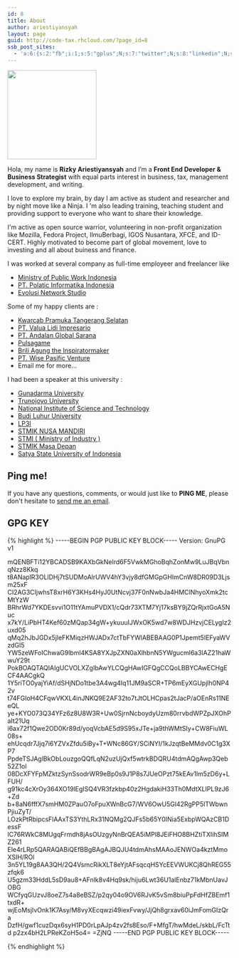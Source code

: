 ```yaml
---
id: 8
title: About
author: ariestiyansyah
layout: page
guid: http://code-tax.rhcloud.com/?page_id=8
ssb_post_sites:
  - 'a:6:{s:2:"fb";i:1;s:5:"gplus";N;s:7:"twitter";N;s:8:"linkedin";N;s:9:"pineterst";N;s:6:"reddit";N;}'
---
```


  <img alt="" src="http://en.gravatar.com/userimage/24637430/bd861150ece04c59dff2ca785562b354?size=200" width="200" height="200" />

Hola, my name is __Rizky Ariestiyansyah__ and I’m a __Front End Developer & Business Strategist__ with equal parts interest in business, tax, management development, and writing.

I love to explore my brain, by day I am active as student and researcher and by night move like a Ninja. I 'm also leading training, teaching student and providing support to everyone who want to share their knowledge.

I'm active as open source warrior, volunteering in non-profit organization like Mozilla, Fedora Project, IlmuBerbagi, IGOS Nusantara, XFCE, and ID-CERT. Highly motivated to become part of global movement, love to investing and all about buiness and finance.

I was worked at several company as full-time employeer and freelancer like
 
- [Ministry of Public Work Indonesia](http://litbang.pu.go.id/)
- [PT. Polatic Informatika Indonesia](http://polatic.co.id)
- [Evolusi Network Studio](http://evonestudio.com)

Some of my happy clients are :

- [Kwarcab Pramuka Tangerang Selatan](pramukatangsel.or.id)
- [PT. Valua Lidi Impresario](http://valuatraining.com) 
- [PT. Andalan Global Sarana](http://www.properti1001.com)
- [Pulsagame](http://pulsagame.com)
- [Brili Agung the Inspiratormaker](http://briliagung.com)
- [PT. Wise Pasific Venture](https://www.linkedin.com/company/8995616?goback=.anb_3942786_*2_*1_*1_*1_*1_*1&trk=prof-exp-company-name) 
- Email me for more...

I had been a speaker at this university :

- [Gunadarma University ](http://gunadarma.ac.id) 
- [Trunojoyo University](http://trunojoyo.ac.id) 
- [National Institute of Science and Technology](http://www.istn.ac.id/) 
- [Budi Luhur University](budiluhur.ac.id) 
- [LP3I](http://lp3i.ac.id) 
- [STMIK NUSA MANDIRI](nusamandiri.ac.id) 
- [STMI ( Ministry of Industry )](http://stmi.ac.id) 
- [STMIK Masa Depan](http://masadepan.ac.id/) 
- [Satya State University of Indonesia](http://usni.ac.id) 

## Ping me!

If you have any questions, comments, or would just like to __PING ME__, please don't hesitate to  [send me an email](mailto:ariestiyansyah.rizky@gmail.com). 

## GPG KEY

{% highlight  %}
-----BEGIN PGP PUBLIC KEY BLOCK-----
Version: GnuPG v1

mQENBFTi12YBCADSB9KAXbGkNelrd6F5VwkMGhoBqhZonMw9LuJBqVbnqNzz8Kkq
t8ANaplR3OLlDHj7tSUDMoAlrUWV4hY3vjy8dfGMGpGHImCnW8DR09D3Ljsm25xF
CI2AG3CIjwhsT8xrH6Y3KHs4HyJ0UtNcvj37F0nNwbJa4HMClNhyoXmk2tcMtYzW
BRhrWd7YKDEsvvi1O11tYAmuPVDX1/cQdr73XTM7Yj17ksBY9jZQrRjxtGoA5Nuc
x7kY/LiPbHT4Kef60zMQap34gW+ykuuuIJWxOK5wd7w8WDJHzvjCELygIz2uxd05
qMq2hJbJGDx5jleFKMiqzHWJADx7ctTbFYWlABEBAAG0P1Jpemt5IEFyaWVzdGl5
YW5zeWFoIChwaG9lbml4KSA8YXJpZXN0aXlhbnN5YWgucml6a3lAZ21haWwuY29t
PokBOAQTAQIAIgUCVOLXZgIbAwYLCQgHAwIGFQgCCQoLBBYCAwECHgECF4AACgkQ
1Y5riTO0yajYiAf/dSHjNDo1tbe3A4wg4Iq11JM9aSCR+TP6mEyXGUpjlh0NP42v
t74FGIoH4CFqwVKXL4inJNKQ9E2AF32to7tJtOLHCpas2tJacP/aOEnRs11NEeQL
ye+KYO073Q34YFz6z8U8W3R+Uw0SjrnNcboydyUzm80rrvbdWPZpJXOhPaIt21Uq
i6ax72f1Qwe2OD0Kr89d/yoqVcbAE5d9S95xJTe+ja9thWMtSIy+CW8FiuWL08s+
ehUcqdr7Jjq7i6YZVxZfdu5iBy+T+WNc86GY/SCiNYI/1kJzqtBeMMdv0C1g3XP7
PpdeTSJAglBkObLouzgoQQfLqN2uzUjQxf5wtrkBDQRU4tdmAQgAwp3Qeb52Z1ol
08DcXFYFpMZktzSynSsodrWR9eBp0s9J1P8s7JUeOPzt75kEAv1lm5zD6y+LFUH/
g91kc4cXrOy364XO19lEgISQ4VR3fzkbp40z2HgdakiH33Th0MdtXLIPL9zJ6+Zd
b+8aN6fffX7smHM0ZPauO7oFpuXWnBcG7/WV6OwU5Gl42RgPP5lTWbwnPjiuZyT/
LOzkPtRbipcsFlAAxTS3YthLRx31NQMg2QJFs5b65Y0INia5ExbpWQAzCB1DessF
lC76RWkC8MUgqFrmdh8jAsOUzgyNnBrQEA5iMPl8JEiFHO8BHZtiTXIihSIMZ261
Ele4rLRp5QARAQABiQEfBBgBAgAJBQJU4tdmAhsMAAoJENWOa4kztMmoXSIH/ROl
3n5YL19g8AA3QH/2Q4VsmcRikXLT8eYjtAFsqcqHSYcEEVWUKCj8QhREG55zfqk6
U5gzm33HddL5sD9au8+AFnlk8v4Hq9sk/hiju6Lwt36U1alEnbz71kMbnUavJOBG
WCfyqGUzvJ8oeZ7s4a8eBSZ/p2qy04o9OV6RJvK5vSm8biuPpFdHfZBEmf1txdR+
wjEoMsjIvOnk1K7Asy/M8vyXEcqwzi49iexFvwy/JjQh8grxav60iJmFomGIzQra
DzfH/gwf1cuzDqx6syH1PD0rLpAJp4zv2fs8Eso/F+MfgT/hwMdeL/skbL/FcTtd
p2zx4bH2LPReKZoH5o4=
=ZjNQ
-----END PGP PUBLIC KEY BLOCK-----

{% endhighlight %}
